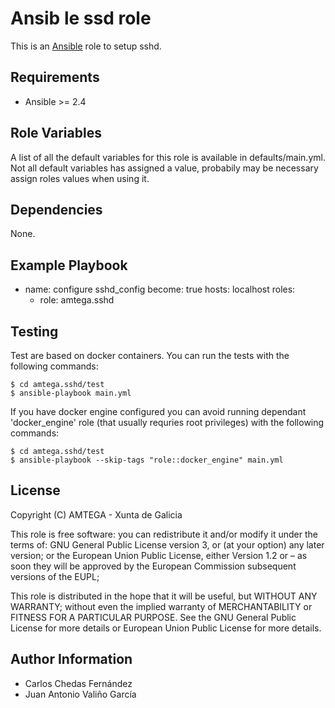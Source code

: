 # Ansib le ssd role

This is an [Ansible](http://www.ansible.com) role to setup sshd.

## Requirements

- Ansible >= 2.4

## Role Variables

A list of all the default variables for this role is available in defaults/main.yml. Not all default variables has assigned a value, probabily may be necessary assign roles values when using it.

## Dependencies

None.

## Example Playbook

- name: configure sshd_config
  become: true
  hosts: localhost
  roles:
    - role: amtega.sshd

## Testing

Test are based on docker containers. You can run the tests with the following commands:

```shell
$ cd amtega.sshd/test
$ ansible-playbook main.yml
```

If you have docker engine configured you can avoid running dependant 'docker_engine' role (that usually requries root privileges) with the following commands:

```shell
$ cd amtega.sshd/test
$ ansible-playbook --skip-tags "role::docker_engine" main.yml
```

## License

Copyright (C) <YEAR> AMTEGA - Xunta de Galicia

This role is free software: you can redistribute it and/or modify
it under the terms of:
GNU General Public License version 3, or (at your option) any later version;
or the European Union Public License, either Version 1.2 or – as soon
they will be approved by the European Commission ­subsequent versions of
the EUPL;

This role is distributed in the hope that it will be useful,
but WITHOUT ANY WARRANTY; without even the implied warranty of
MERCHANTABILITY or FITNESS FOR A PARTICULAR PURPOSE.  See the
GNU General Public License for more details or European Union Public License for more details.

## Author Information

- Carlos Chedas Fernández
- Juan Antonio Valiño García
